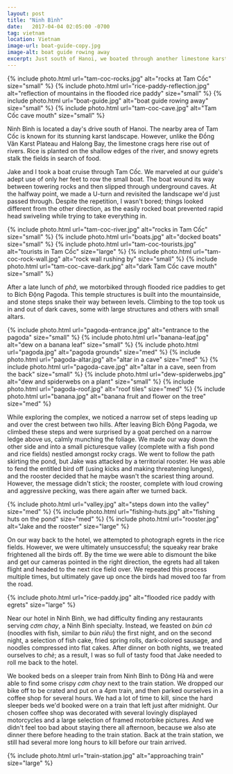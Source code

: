 ```yaml
---
layout: post
title: "Ninh Bình"
date:   2017-04-04 02:05:00 -0700
tag: vietnam
location: Vietnam
image-url: boat-guide-copy.jpg
image-alt: boat guide rowing away
excerpt: Just south of Hanoi, we boated through another limestone karst landscape. Later, Jake got attacked by a rooster.
---
```

<div class='img-gallery'>
{% include photo.html url="tam-coc-rocks.jpg" alt="rocks at Tam Cốc" size="small" %}
{% include photo.html url="rice-paddy-reflection.jpg" alt="reflection of mountains in the flooded rice paddy" size="small" %}
{% include photo.html url="boat-guide.jpg" alt="boat guide rowing away" size="small" %}
{% include photo.html url="tam-coc-cave.jpg" alt="Tam Cốc cave mouth" size="small" %}
</div>

Ninh Bình is located a day's drive south of Hanoi. The nearby area of Tam Cốc is known for its stunning karst landscape. However, unlike the Đồng Văn Karst Plateau and Halong Bay, the limestone crags here rise out of rivers. Rice is planted on the shallow edges of the river, and snowy egrets stalk the fields in search of food.

Jake and I took a boat cruise through Tam Cốc. We marveled at our guide's adept use of only her feet to row the small boat. The boat wound its way between towering rocks and then slipped through underground caves. At the halfway point, we made a U-turn and revisited the landscape we'd just passed through. Despite the repetition, I wasn't bored; things looked different from the other direction, as the easily rocked boat prevented rapid head swiveling while trying to take everything in.

<div class='img-gallery'>
{% include photo.html url="tam-coc-river.jpg" alt="rocks in Tam Cốc" size="small" %}
{% include photo.html url="boats.jpg" alt="docked boats" size="small" %}
{% include photo.html url="tam-coc-tourists.jpg" alt="tourists in Tam Cốc" size="large" %}
{% include photo.html url="tam-coc-rock-wall.jpg" alt="rock wall rushing by" size="small" %}
{% include photo.html url="tam-coc-cave-dark.jpg" alt="dark Tam Cốc cave mouth" size="small" %}
</div>

After a late lunch of _phở_, we motorbiked through flooded rice paddies to get to Bích Động Pagoda. This temple structures is built into the mountainside, and stone steps snake their way between levels. Climbing to the top took us in and out of dark caves, some with large structures and others with small altars.

<div class='img-gallery'>
{% include photo.html url="pagoda-entrance.jpg" alt="entrance to the pagoda" size="small" %}
{% include photo.html url="banana-leaf.jpg" alt="dew on a banana leaf" size="small" %}
{% include photo.html url="pagoda.jpg" alt="pagoda grounds" size="med" %}
{% include photo.html url="pagoda-altar.jpg" alt="altar in a cave" size="med" %}
{% include photo.html url="pagoda-cave.jpg" alt="altar in a cave, seen from the back" size="small" %}
{% include photo.html url="dew-spiderwebs.jpg" alt="dew and spiderwebs on a plant" size="small" %}
{% include photo.html url="pagoda-roof.jpg" alt="roof tiles" size="med" %}
{% include photo.html url="banana.jpg" alt="banana fruit and flower on the tree" size="med" %}
</div>

While exploring the complex, we noticed a narrow set of steps leading up and over the crest between two hills. After leaving Bích Động Pagoda, we climbed these steps and were surprised by a goat perched on a narrow ledge above us, calmly munching the foliage. We made our way down the other side and into a small picturesque valley (complete with a fish pond and rice fields) nestled amongst rocky crags. We went to follow the path skirting the pond, but Jake was attacked by a territorial rooster. He was able to fend the entitled bird off (using kicks and making threatening lunges), and the rooster decided that he maybe wasn't the scariest thing around. However, the message didn't stick; the rooster, complete with loud crowing and aggressive pecking, was there again after we turned back.

<div class='img-gallery'>
{% include photo.html url="valley.jpg" alt="steps down into the valley" size="med" %}
{% include photo.html url="fishing-huts.jpg" alt="fishing huts on the pond" size="med" %}
{% include photo.html url="rooster.jpg" alt="Jake and the rooster" size="large" %}
</div>

On our way back to the hotel, we attempted to photograph egrets in the rice fields. However, we were ultimately unsuccessful; the squeaky rear brake frightened all the birds off. By the time we were able to dismount the bike and get our cameras pointed in the right direction, the egrets had all taken flight and headed to the next rice field over. We repeated this process multiple times, but ultimately gave up once the birds had moved too far from the road.

<div class='img-gallery'>
{% include photo.html url="rice-paddy.jpg" alt="flooded rice paddy with egrets" size="large" %}
</div>

Near our hotel in Ninh Bình, we had difficulty finding any restaurants serving _cơm chay_, a Ninh Bình specialty. Instead, we feasted on _bún cá_ (noodles with fish, similar to _bún riêu_) the first night, and on the second night, a selection of fish cake, fried spring rolls, dark-colored sausage, and noodles compressed into flat cakes. After dinner on both nights, we treated ourselves to _chè_; as a result, I was so full of tasty food that Jake needed to roll me back to the hotel.

We booked beds on a sleeper train from Ninh Bình to Đông Hà and were able to find some crispy _cơm chay_ next to the train station. We dropped our bike off to be crated and put on a 4pm train, and then parked ourselves in a coffee shop for several hours. We had a lot of time to kill, since the hard sleeper beds we'd booked were on a train that left just after midnight. Our chosen coffee shop was decorated with several lovingly displayed motorcycles and a large selection of framed motorbike pictures. And we didn't feel too bad about staying there all afternoon, because we also ate dinner there before heading to the train station. Back at the train station, we still had several more long hours to kill before our train arrived.

<div class='img-gallery'>
{% include photo.html url="train-station.jpg" alt="approaching train" size="large" %}
</div>
